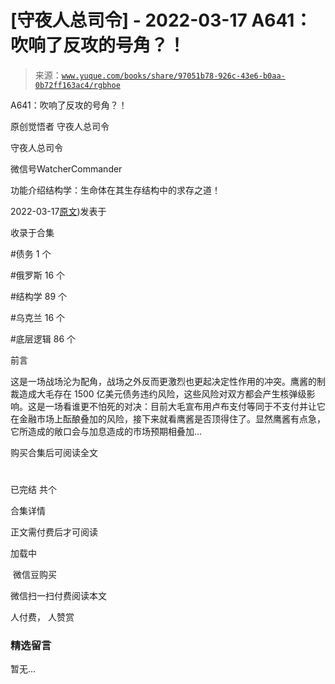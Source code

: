 # [守夜人总司令] - 2022-03-17 A641：吹响了反攻的号角？！

> 来源：[`www.yuque.com/books/share/97051b78-926c-43e6-b0aa-0b72ff163ac4/rgbhoe`](https://www.yuque.com/books/share/97051b78-926c-43e6-b0aa-0b72ff163ac4/rgbhoe)



A641：吹响了反攻的号角？！ 

原创觉悟者 守夜人总司令 

守夜人总司令 

微信号WatcherCommander 

功能介绍结构学：生命体在其生存结构中的求存之道！ 

2022-03-17[原文](https://mp.weixin.qq.com/s?__biz=MzAxNDk1NjI2Mw==&mid=2247488089&idx=1&sn=c532b7b5b38bb03828c600669804f8cc&chksm=9b8a31d1acfdb8c77d656a7aaf9d77c03603864118e10553cfdfde1061229392a21ea728b8b0#rd))发表于 

收录于合集 

#债务 1 个 

#俄罗斯 16 个 

#结构学 89 个 

#乌克兰 16 个 

#底层逻辑 86 个 

前言 

这是一场战场沦为配角，战场之外反而更激烈也更起决定性作用的冲突。鹰酱的制裁造成大毛存在 1500 亿美元债务违约风险，这些风险对双方都会产生核弹级影响。这是一场看谁更不怕死的对决：目前大毛宣布用卢布支付等同于不支付并让它在金融市场上酝酿叠加的风险，接下来就看鹰酱是否顶得住了。显然鹰酱有点急，它所造成的敞口会与加息造成的市场预期相叠加… 

购买合集后可阅读全文 

# 

已完结 共个 

合集详情 

正文需付费后才可阅读 

加载中 

 微信豆购买 

微信扫一扫付费阅读本文 

人付费， 人赞赏 

### 精选留言 

暂无...